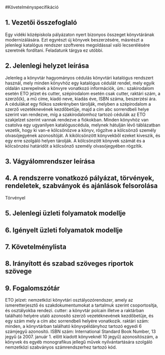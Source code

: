 #Követelményspecifikáció

## 1. Vezetői összefoglaló
Egy vidéki középiskola pályázaton nyert bizonyos összeget könyvtárának modernizálására. 
Ezt egyrészt új könyvek beszerzésére, másrészt a jelenlegi katalógus rendszer szoftveres
megoldással való lecserélésére szeretnék fordítani. Feladatunk tárgya ez utóbbi.

## 2. Jelenlegi helyzet leírása
Jelenleg a könyvtár hagyományos cédulás könyvtári katalógus rendszert használ, mely minden 
könyvhöz egy katalógus cédulát rendel, mely egyik oldalán szerepelnek a könvyre vonatkozó
információk, úm.: szakirodalom esetén ETO jelzet és cutter, szépirodalom esetén csak cutter, 
raktári szám, a szerző(k), a mű címe, kiadó neve, kiadás éve, ISBN száma, beszerzési ára. 
A cédulákat egy fiókos szekrényben tárolják, melyben a szépirodalom a szerző vezetéknevének 
kezdőbetűje, majd a cím abc sorrendbeli helye szerint van rendezve, míg a szakirodalomhoz 
tartozó cédulák az ETO szakjelzet szerint vannak rendezve a fiókokban. 
Minden könyvhöz van csatolva egy ugyanilyen katalóguscédula, melynek hátulján lévő táblázatban 
vezetik, hogy ki van-e kölcsönözve a könyv, rögzítve a kölcsönző személy olvasójegyének azonosítóját.
A kikölcsönzött könyvekből ezeket kiveszik, és egy erre szolgáló helyen tárolják. A kölcsönzött
könyvek számát és a kölcsönzési határidőt a kölcsönző személy olvasójegyében rögzítik.

## 3. Vágyálomrendszer leírása

## 4. A rendszerre vonatkozó pályázat, törvények, rendeletek, szabványok és ajánlások felsorolása
Törvényel
## 5. Jelenlegi üzleti folyamatok modellje

## 6. Igényelt üzleti folyamatok modellje

## 7. Követelménylista

## 8. Irányított és szabad szöveges riportok szövege

## 9. Fogalomszótár
ETO jelzet: nemzetközi könyvtári osztályozórendszer, amely az ismeretterjesztő és szakdokumentumokat 
	a tartalmuk szerint csoportosítja, és osztályokba rendezi.
cutter: a könyvtár polcain illetve a raktárban található helyére utaló azonosító szerző vezetéknevének 
	kezdőbetűje, és egy szám mely a cím abc sorrendbeli helyére vonatkozik.
raktári szám: minden, a könyvtárban található könyvpéldányhoz tartozó egyedi 6 számjegyű azonosító.
ISBN szám: International Standard Book Number, 13 jegyű (a 2007. január 1. előtt kiadott könyveknél 10 jegyű) 
	azonosítószám, a könyvek és egyéb monografikus jellegű művek nyilvántartására szolgáló nemzetközi 
	szabványos számrendszerhez tartozó kód.
